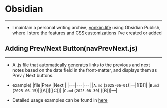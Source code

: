 # Obsidian
---
- I maintain a personal writing archive, [yonkim.life](https://yonkim.life) using Obsidian Publish, where I store the features and CSS customizations I’ve created or added

## Adding Prev/Next Button(navPrevNext.js)
---
- A .js file that automatically generates links to the previous and next notes based on the date field in the front-matter, and displays them as Prev / Next buttons.
- example)
|file|Prev |Next |
|---|---|---|
|`A.md` (`2025-06-01`)|—|[[B]]|
|`B.md` (`2025-06-15`)|[[A]]|[[C]]|
|`C.md` (`2025-06-30`)|[[B]]|—|

- Detailed usage examples can be found in [here](https://yonkim.life/Obsidian/Adding+Prev+%26+Next+Button)
